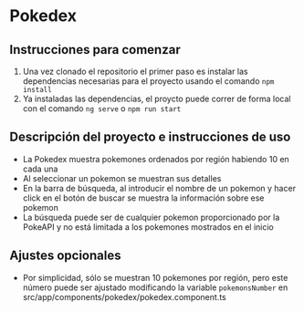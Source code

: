 # Pokedex

## Instrucciones para comenzar
1. Una vez clonado el repositorio el primer paso es instalar las dependencias necesarias para el proyecto usando el comando `npm install`
2. Ya instaladas las dependencias, el proycto puede correr de forma local con el comando `ng serve` o `npm run start`

## Descripción del proyecto e instrucciones de uso
- La Pokedex muestra pokemones ordenados por región habiendo 10 en cada una
- Al seleccionar un pokemon se muestran sus detalles
- En la barra de búsqueda, al introducir el nombre de un pokemon y hacer click en el botón de buscar se muestra la información sobre ese pokemon
- La búsqueda puede ser de cualquier pokemon proporcionado por la PokeAPI y no está limitada a los pokemones mostrados en el inicio

## Ajustes opcionales
- Por simplicidad, sólo se muestran 10 pokemones por región, pero este número puede ser ajustado modificando la variable `pokemonsNumber` en src/app/components/pokedex/pokedex.component.ts